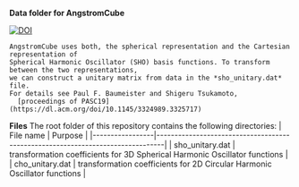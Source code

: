 **Data folder for AngstromCube**

[![DOI](https://img.shields.io/badge/GitHub-MIT-informational)](https://github.com/real-space/AngstromCube)

    AngstromCube uses both, the spherical representation and the Cartesian representation of
    Spherical Harmonic Oscillator (SHO) basis functions. To transform between the two representations,
    we can construct a unitary matrix from data in the *sho_unitary.dat* file.
    For details see Paul F. Baumeister and Shigeru Tsukamoto,
      [proceedings of PASC19](https://dl.acm.org/doi/10.1145/3324989.3325717)

**Files**
The root folder of this repository contains the following directories:
| File name       | Purpose                                                                        |
|-----------------|--------------------------------------------------------------------------------|
| sho_unitary.dat | transformation coefficients for 3D Spherical Harmonic Oscillator functions     |
| cho_unitary.dat | transformation coefficients for 2D Circular Harmonic Oscillator functions      |
